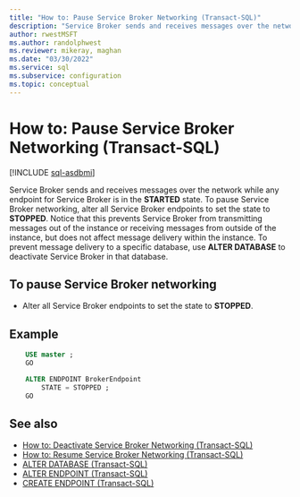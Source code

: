 ```yaml
---
title: "How to: Pause Service Broker Networking (Transact-SQL)"
description: "Service Broker sends and receives messages over the network while any endpoint for Service Broker is in the STARTED state."
author: rwestMSFT
ms.author: randolphwest
ms.reviewer: mikeray, maghan
ms.date: "03/30/2022"
ms.service: sql
ms.subservice: configuration
ms.topic: conceptual
---
```


# How to: Pause Service Broker Networking (Transact-SQL)

[!INCLUDE [sql-asdbmi](../../includes/applies-to-version/sql-asdbmi.md)]

Service Broker sends and receives messages over the network while any endpoint for Service Broker is in the **STARTED** state. To pause Service Broker networking, alter all Service Broker endpoints to set the state to **STOPPED**. Notice that this prevents Service Broker from transmitting messages out of the instance or receiving messages from outside of the instance, but does not affect message delivery within the instance. To prevent message delivery to a specific database, use **ALTER DATABASE** to deactivate Service Broker in that database.

## To pause Service Broker networking

- Alter all Service Broker endpoints to set the state to **STOPPED**.

## Example

```sql
    USE master ;
    GO

    ALTER ENDPOINT BrokerEndpoint
        STATE = STOPPED ;
    GO
```

## See also

- [How to: Deactivate Service Broker Networking (Transact-SQL)](how-to-deactivate-service-broker-networking-transact-sql.md)
- [How to: Resume Service Broker Networking (Transact-SQL)](how-to-resume-service-broker-networking-transact-sql.md)
- [ALTER DATABASE (Transact-SQL)](../../t-sql/statements/alter-database-transact-sql.md)
- [ALTER ENDPOINT (Transact-SQL)](../../t-sql/statements/alter-endpoint-transact-sql.md)
- [CREATE ENDPOINT (Transact-SQL)](../../t-sql/statements/create-endpoint-transact-sql.md)
